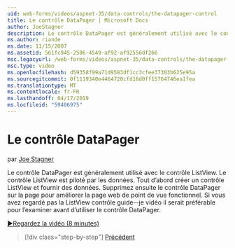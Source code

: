 ```yaml
---
uid: web-forms/videos/aspnet-35/data-controls/the-datapager-control
title: Le contrôle DataPager | Microsoft Docs
author: JoeStagner
description: Le contrôle DataPager est généralement utilisé avec le contrôle ListView. Le contrôle ListView est piloté par les données. Tout d’abord créer un contrôle ListView et indiquez-le certains d...
ms.author: riande
ms.date: 11/15/2007
ms.assetid: 561fc945-2506-4549-af92-af92556df266
msc.legacyurl: /web-forms/videos/aspnet-35/data-controls/the-datapager-control
msc.type: video
ms.openlocfilehash: d59358f99a71d9583df1cc3cfee37303b625e95a
ms.sourcegitcommit: 0f1119340e4464720cfd16d0ff15764746ea1fea
ms.translationtype: MT
ms.contentlocale: fr-FR
ms.lasthandoff: 04/17/2019
ms.locfileid: "59406975"
---
```

# <a name="the-datapager-control"></a>Le contrôle DataPager

par [Joe Stagner](https://github.com/JoeStagner)

Le contrôle DataPager est généralement utilisé avec le contrôle ListView. Le contrôle ListView est piloté par les données. Tout d’abord créer un contrôle ListView et fournir des données. Supprimez ensuite le contrôle DataPager sur la page pour améliorer la page web de point de vue fonctionnel. Si vous avez regardé pas la ListView contrôle guide--je vidéo il serait préférable pour l’examiner avant d’utiliser le contrôle DataPager.

[&#9654;Regardez la vidéo (8 minutes)](https://channel9.msdn.com/Blogs/ASP-NET-Site-Videos/the-datapager-control)

> [!div class="step-by-step"]
> [Précédent](the-listview-control.md)
